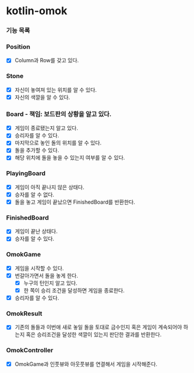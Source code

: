 # kotlin-omok

### 기능 목록

### Position
- [x] Column과 Row를 갖고 있다.

### Stone
- [x] 자신이 놓여져 있는 위치를 알 수 있다.
- [x] 자신의 색깔을 알 수 있다.

### Board - 책임: 보드판의 상황을 알고 있다.
- [x] 게임이 종료됐는지 알고 있다.
- [x] 승리자를 알 수 있다.
- [x] 마지막으로 놓인 돌의 위치를 알 수 있다.
- [x] 돌을 추가할 수 있다.
- [x] 해당 위치에 돌을 놓을 수 있는지 여부를 알 수 있다.

### PlayingBoard
- [x] 게임이 아직 끝나지 않은 상태다.
- [x] 승자를 알 수 없다.
- [x] 돌을 놓고 게임이 끝났으면 FinishedBoard를 반환한다.

### FinishedBoard
- [x] 게임이 끝난 상태다.
- [x] 승자를 알 수 있다.

### OmokGame
- [x] 게임을 시작할 수 있다.
- [x] 번갈아가면서 돌을 놓게 한다.
  - [x] 누구의 턴인지 알고 있다.
  - [x] 한 쪽이 승리 조건을 달성하면 게임을 종료한다.
- [x] 승리자를 알 수 있다.

### OmokResult
- [x] 기존의 돌들과 이번애 새로 놓일 돌을 토대로 금수인지 혹은 게임이 계속되어야 하는지 혹은 승리조건을 달성한 색깔이 있는지 판단한 결과를 반환한다.

### OmokController
- [x] OmokGame과 인풋뷰와 아웃풋뷰를 연결해서 게임을 시작해준다. 

